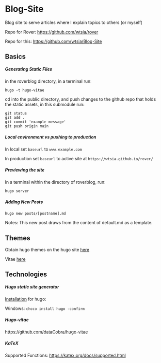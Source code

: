 # Blog-Site
Blog site to serve articles where I explain topics to others (or myself)

Repo for Rover:
https://github.com/wtsia/rover

Repo for this:
https://github.com/wtsia/Blog-Site

## Basics
##### Generating Static Files
in the roverblog directory, in a terminal run:

`hugo -t hugo-vitae`

cd into the public directory, and push changes to the github repo that holds the static assets, in this submodule run:

```
git status
git add .
git commit 'example message'
git push origin main
```
##### Local environment vs pushing to production
In local set `baseurl` to `www.example.com`

In production set `baseurl` to active site at `https://wtsia.github.io/rover/`

##### Previewing the site 
In a terminal within the directory of roverblog, run:

`hugo server`

##### Adding New Posts
`hugo new posts/[postname].md`

Notes: This new post draws from the content of default.md as a template.

## Themes
Obtain hugo themes on the hugo site [here](https://themes.gohugo.io/)

Vitae [here](https://themes.gohugo.io/themes/hugo-vitae/)

## Technologies
##### Hugo static site generator

[Installation](https://gohugo.io/getting-started/installing/) for hugo:

Windows:
`choco install hugo -confirm`

##### Hugo-vitae
https://github.com/dataCobra/hugo-vitae

##### KaTeX
Supported Functions: https://katex.org/docs/supported.html